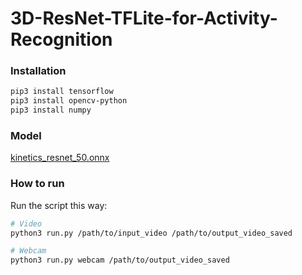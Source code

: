 # 3D-ResNet-TFLite-for-Activity-Recognition

### Installation
```sh
pip3 install tensorflow
pip3 install opencv-python
pip3 install numpy
```
### Model

[kinetics_resnet_50.onnx](https://drive.google.com/file/d/1Zg4zUjV1TxryfJv--xHZ8f8DJqSX3J0o/view?usp=sharing)

### How to run
Run the script this way:

```sh
# Video
python3 run.py /path/to/input_video /path/to/output_video_saved

# Webcam
python3 run.py webcam /path/to/output_video_saved
```
